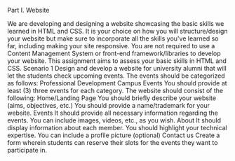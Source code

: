 Part I. Website

We are developing and designing a website showcasing the basic skills we learned in HTML and CSS. 
It is your choice on how you will structure/design your website but make sure to incorporate all the skills you've learned so far, including making your site responsive.
You are not required to use a Content Management System or front-end framework/libraries to develop your website. This assignment aims to assess your basic skills in HTML and CSS.
Scenario 1
Design and develop a website for university alumni that will let the students check upcoming events. The events should be categorized as follows:
Professional Development
Campus Events
You should provide at least (3) three events for each category. The website should consist of the following:
Home/Landing Page
You should briefly describe your website (aims, objectives, etc.)
You should provide a name/trademark for your website.
Events
It should provide all necessary information regarding the events.
You can include images, videos, etc., as you wish.
About
It should display information about each member.
You should highlight your technical expertise.
You can include a profile picture (optional)
Contact us
Create a form wherein students can reserve their slots for the events they want to participate in.


